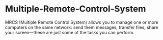 # Multiple-Remote-Control-System
MRCS (Multiple Remote Control System) allows you to manage one or more computers on the same network: send them messages, transfer files, share your screen—these are just some of the tasks you can perform.
